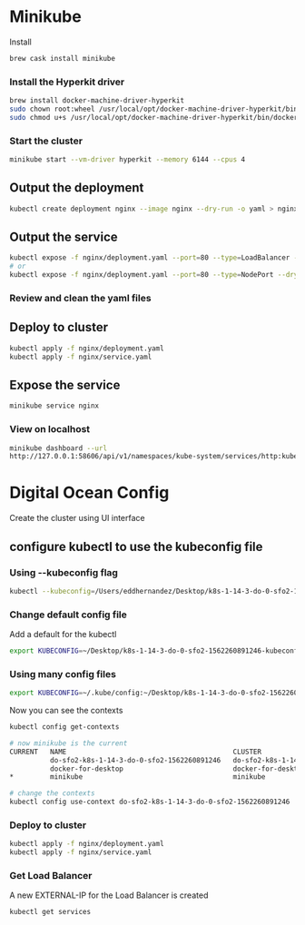 # Minikube

Install
```bash
brew cask install minikube
```

### Install the Hyperkit driver
```bash
brew install docker-machine-driver-hyperkit
sudo chown root:wheel /usr/local/opt/docker-machine-driver-hyperkit/bin/docker-machine-driver-hyperkit
sudo chmod u+s /usr/local/opt/docker-machine-driver-hyperkit/bin/docker-machine-driver-hyperkit
```

### Start the cluster
```bash
minikube start --vm-driver hyperkit --memory 6144 --cpus 4
```

## Output the deployment
```bash
kubectl create deployment nginx --image nginx --dry-run -o yaml > nginx/deployment.yaml
```

## Output the service
```bash
kubectl expose -f nginx/deployment.yaml --port=80 --type=LoadBalancer --dry-run -o yaml > nginx/service.yaml
# or
kubectl expose -f nginx/deployment.yaml --port=80 --type=NodePort --dry-run -o yaml > nginx/service.yaml
```

### Review and clean the yaml files

## Deploy to cluster
```bash
kubectl apply -f nginx/deployment.yaml
kubectl apply -f nginx/service.yaml
```

## Expose the service
```bash
minikube service nginx
```

### View on localhost
```bash
minikube dashboard --url
http://127.0.0.1:58606/api/v1/namespaces/kube-system/services/http:kubernetes-dashboard:/proxy/
```

# Digital Ocean Config

Create the cluster using UI interface
## configure kubectl to use the kubeconfig file

### Using --kubeconfig flag
```bash
kubectl --kubeconfig=/Users/eddhernandez/Desktop/k8s-1-14-3-do-0-sfo2-1562260891246-kubeconfig.yaml --context do-sfo2-k8s-1-14-3-do-0-sfo2-1562260891246 get nodes
```

### Change default config file
Add a default for the kubectl
```bash
export KUBECONFIG=~/Desktop/k8s-1-14-3-do-0-sfo2-1562260891246-kubeconfig.yaml
```

### Using many config files
```bash
export KUBECONFIG=~/.kube/config:~/Desktop/k8s-1-14-3-do-0-sfo2-1562260891246-kubeconfig.yaml
```

Now you can see the contexts

```bash
kubectl config get-contexts

# now minikube is the current
CURRENT   NAME                                         CLUSTER                                      AUTHINFO                                           NAMESPACE
          do-sfo2-k8s-1-14-3-do-0-sfo2-1562260891246   do-sfo2-k8s-1-14-3-do-0-sfo2-1562260891246   do-sfo2-k8s-1-14-3-do-0-sfo2-1562260891246-admin
          docker-for-desktop                           docker-for-desktop-cluster                   docker-for-desktop
*         minikube                                     minikube                                     minikube

# change the contexts
kubectl config use-context do-sfo2-k8s-1-14-3-do-0-sfo2-1562260891246
```

### Deploy to cluster
```bash
kubectl apply -f nginx/deployment.yaml
kubectl apply -f nginx/service.yaml
```

### Get Load Balancer
A new EXTERNAL-IP for the Load Balancer is created
```bash
kubectl get services
```
